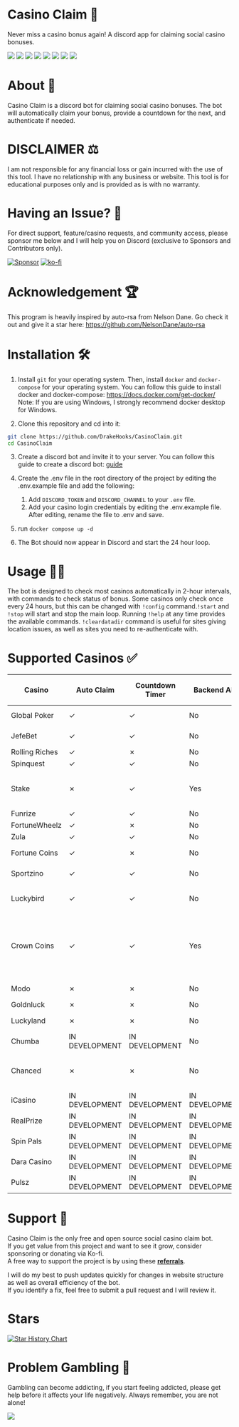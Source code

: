 # Casino Claim 🎰
Never miss a casino bonus again! A discord app for claiming social casino bonuses.

<p>
<img src="https://img.shields.io/badge/python-3670A0?style=for-the-badge&logo=python&logoColor=ffdd54"/>
<img src="https://img.shields.io/badge/-selenium-%43B02A?style=for-the-badge&logo=selenium&logoColor=white"/>
<img src="https://img.shields.io/badge/-opencv-%235C3EE8?style=for-the-badge&logo=opencv&logoColor=white"/>
<img src="https://img.shields.io/badge/-pyautogui-%23FF6F00?style=for-the-badge&logo=python&logoColor=white"/>
<img src="https://img.shields.io/badge/-seleniumbase-%23323330?style=for-the-badge&logo=selenium&logoColor=white"/>
<img src="https://img.shields.io/badge/-requests-%232c2f33?style=for-the-badge&logo=&logoColor=white"/>
<img src="https://img.shields.io/badge/-discord.py-%232c2f33?style=for-the-badge&logo=discord&logoColor=white"/>
<img src="https://img.shields.io/badge/-docker-%232c2f33?style=for-the-badge&logo=docker&logoColor=white"/>

</p>

# About 🧾
Casino Claim is a discord bot for claiming social casino bonuses. The bot will automatically claim your bonus, provide a countdown for the next, and authenticate if needed.

# DISCLAIMER ⚖️
I am not responsible for any financial loss or gain incurred with the use of this tool. I have no relationship with any business or website. This tool is for educational purposes only and is provided as is with no warranty.

# Having an Issue? 🤔
For direct support, feature/casino requests, and community access, please sponsor me below and I will help you on Discord (exclusive to Sponsors and Contributors only).

[![Sponsor](https://img.shields.io/badge/sponsor-30363D?style=for-the-badge&logo=GitHub-Sponsors&logoColor=white)](https://github.com/sponsors/DrakeHooks)
[![ko-fi](https://img.shields.io/badge/Ko--fi-F16061?style=for-the-badge&logo=ko-fi&logoColor=white)](https://ko-fi.com/drakehooks)

# Acknowledgement 🏆
This program is heavily inspired by auto-rsa from Nelson Dane. Go check it out and give it a star here: https://github.com/NelsonDane/auto-rsa


# Installation 🛠️
1. Install `git` for your operating system. Then, install `docker` and `docker-compose` for your operating system. You can follow this guide to install docker and docker-compose: https://docs.docker.com/get-docker/ Note: If you are using Windows, I strongly recommend docker desktop for Windows.

2. Clone this repository and cd into it:
```bash
git clone https://github.com/DrakeHooks/CasinoClaim.git
cd CasinoClaim
```
3. Create a discord bot and invite it to your server. You can follow this guide to create a discord bot: [guide](discordBot.md)

4. Create the .env file in the root directory of the project by editing the .env.example file and add the following:
    1. Add `DISCORD_TOKEN` and `DISCORD_CHANNEL` to your `.env` file.
    2. Add your casino login credentials by editing the .env.example file. After editing, rename the file to .env and save. 
5. run `docker compose up -d`
6. The Bot should now appear in Discord and start the 24 hour loop.


# Usage 🎰🤖
The bot is designed to check most casinos automatically in 2-hour intervals, with commands to check status of bonus. Some casinos only check once every 24 hours, but this can be changed with `!config` command.`!start` and `!stop` will start and stop the main loop. Running `!help` at any time provides the available commands. `!cleardatadir` command is useful for sites giving location issues, as well as sites you need to re-authenticate with.
 


# Supported Casinos ✅
| Casino         | Auto Claim | Countdown Timer | Backend API | Bonus (SC)            | Trusted? (payment proof) |
|----------------|------------|-----------------|-----------------------------|------------------|---------|
| Global Poker   | ✓          | ✓               | No                          | $0.00-$4.00 Daily | Yes     |
| JefeBet        | ✓          | ✓               | No                          | $0.20 every 6 hours | Yes |
| Rolling Riches | ✓          | ✗               | No                          | $0.20 Daily | Yes     |
| Spinquest         | ✓          | ✓               | No                          | $1.00 Daily     | Yes     |
| Stake          | ✗          | ✓               | Yes                         | $1.00 Daily -  Auto Claim in development | Yes     |
| Funrize        | ✓          | ✓               | No                          | $.20 Daily     | Yes     |
| FortuneWheelz  | ✓          | ✗               | No                          | $.20 Daily     | Yes     |
| Zula           | ✓          | ✓               | No                          | $1.00 Daily     | Yes     |
| Fortune Coins  | ✓          | ✗               | No                          | $0.50-$1.20 Daily | Yes     |
| Sportzino      | ✓          | ✓               | No                          | $0.50-$1.00 Daily     | Yes     |
| Luckybird      | ✓          | ✓               | No                          | $0.25 Daily -  Increases with VIP | Yes     |
| Crown Coins    | ✓          | ✓               | Yes                         | Varies between $0.00-$2.00 Daily - Social Auth support in development | Yes     |
| Modo           | ✗          | ✗               | No                          | $0.30-$1.00 Daily | Yes     |
| Goldnluck      | ✗          | ✗               | No                          | $2.00 Daily     | No      |
| Luckyland      | ✗          | ✗               | No                          | $0.30-$1.00  Daily | Yes     |
| Chumba         | IN DEVELOPMENT          | IN DEVELOPMENT               | No                          | $.25-$3.00 Daily     | Yes     |
| Chanced        | ✗          | ✗               | No                          | Varies between $0.30-$1.00 bonus/day    | Yes     |
| iCasino        | IN DEVELOPMENT         | IN DEVELOPMENT               | IN DEVELOPMENT                          | $1.70 bonus/day | Yes     |
| RealPrize      | IN DEVELOPMENT          | IN DEVELOPMENT               | IN DEVELOPMENT                          | $.30 Daily | Yes     |
| Spin Pals      | IN DEVELOPMENT          | IN DEVELOPMENT               | IN DEVELOPMENT                          | $1.00  Daily | Yes     |
| Dara Casino    | IN DEVELOPMENT  | IN DEVELOPMENT               | IN DEVELOPMENT                          | $1.00  Daily | Yes     |
| Pulsz          | IN DEVELOPMENT | IN DEVELOPMENT | IN DEVELOPMENT            | $0.20-$3 Daily | Yes      |


# Support 🔮 
Casino Claim is the only free and open source social casino claim bot.  
If you get value from this project and want to see it grow, consider sponsoring or donating via Ko-fi.  
A free way to support the project is by using these [**referrals**](https://drakehooks.github.io/referrals/).  

I will do my best to push updates quickly for changes in website structure as well as overall efficiency of the bot.  
If you identify a fix, feel free to submit a pull request and I will review it.


# Stars

  <a href="https://star-history.com/#DrakeHooks/CasinoClaim&Date">
    <img src="https://api.star-history.com/svg?repos=DrakeHooks/CasinoClaim&type=Date&theme=dark" alt="Star History Chart">
  </a>


# Problem Gambling 🎲
Gambling can become addicting, if you start feeling addicted, please get help before it affects your life negatively. Always remember, you are not alone!

<a href="https://www.ncpgambling.org/help-treatment/"><img src="https://www.ncpgambling.org/wp-content/themes/magneti/assets/build/images/800gamb-logo-header.svg"/></a>
